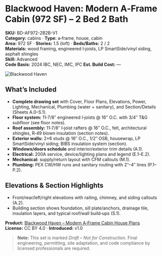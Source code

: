 # Blackwood Haven: Modern A‑Frame Cabin (972 SF) – 2 Bed 2 Bath
**SKU:** BD-AF972-2B2B-V1  
**Category:** cabins · **Type:** a‑frame, house, cabin  
**Area:** 972 SF · **Stories:** 1.5 (loft) · **Beds/Baths:** 2 / 2  
**Materials:** wood framing, engineered I‑joists, LP SmartSide/vinyl siding, asphalt shingles  
**Skill:** Advanced  
**Code Basis:** 2024 IBC, NEC, IMC, IPC
**Est. Build Cost:** —

![Blackwood Haven](https://i.etsystatic.com/59867749/r/il/c81cd0/7050262313/il_fullxfull.7050262313_1li4.jpg)

## What’s Included
- **Complete drawing set** with Cover, Floor Plans, Elevations, Power, Lighting, Mechanical, Plumbing (water + sanitary), and Section/Details (Sheets A.0–S.1). 
- **Floor system:** 11‑7/8″ engineered I‑joists @ 16″ O.C. with 3/4″ T&G subfloor (see floor notes).
- **Roof assembly:** 11‑7/8″ I‑joist rafters @ 16″ O.C., felt, architectural shingles, R‑49 blown insulation (section notes).
- **Exterior walls:** 2×6 studs @ 16″ O.C., 1/2″ OSB, housewrap, LP SmartSide/vinyl siding; BIBS insulation system (section).
- **Windows/doors schedule** and interior/exterior trim details (A.1).
- **Electrical:** 200A service, device/lighting plans and legend (E.1–E.2).
- **Mechanical:** supply/return layout with CFM callouts (M.1).
- **Plumbing:** PEX CW/HW runs and sanitary routing with 2″–4″ lines (P.1–P.2).

## Elevations & Section Highlights
- Front/rear/left/right elevations with railing, chimney, and siding callouts (A.2).
- Building section shows foundation, sill plate/anchors, drainage tile, insulation layers, and typical roof/wall build‑ups (S.1).

**Product:** [Blackwood Haven – Modern A‑Frame Cabin House Plans](https://bamboodesigns.com/plans/blackwood-haven-modern-a-frame-cabin-house-plans)  
**License:** CC BY 4.0 · **Introduced:** v1.0  

> **Note:** This set is marked *Draft – Not for Construction*. Final engineering, permitting, site adaptation, and code compliance by licensed professionals are required.
